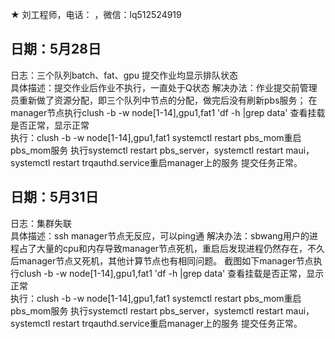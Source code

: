 ★ 刘工程师，电话： ，微信：lq512524919   

## 日期：5月28日    
日志：三个队列batch、fat、gpu 提交作业均显示排队状态   
具体描述：提交作业后作业不执行，一直处于Q状态
解决办法：作业提交前管理员重新做了资源分配，即三个队列中节点的分配，做完后没有刷新pbs服务；
         在manager节点执行clush -b -w node[1-14],gpu1,fat1 'df -h |grep data' 查看挂载是否正常，显示正常   
         执行：clush -b -w node[1-14],gpu1,fat1 systemctl restart pbs_mom重启pbs_mom服务
         执行systemctl restart pbs_server，systemctl restart maui，systemctl restart trqauthd.service重启manager上的服务
         提交任务正常。

  ## 日期：5月31日    
日志：集群失联   
具体描述：ssh manager节点无反应，可以ping通
解决办法：sbwang用户的进程占了大量的cpu和内存导致manager节点死机，重启后发现进程仍然存在，不久后manager节点又死机，其他计算节点也有相同问题。
         截图如下manager节点执行clush -b -w node[1-14],gpu1,fat1 'df -h |grep data' 查看挂载是否正常，显示正常   
         执行：clush -b -w node[1-14],gpu1,fat1 systemctl restart pbs_mom重启pbs_mom服务
         执行systemctl restart pbs_server，systemctl restart maui，systemctl restart trqauthd.service重启manager上的服务
         提交任务正常。



